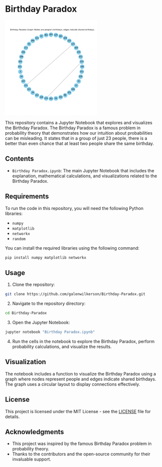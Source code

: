 # Birthday Paradox

<img src="./birthday_graph.png" width="300" height="310">

This repository contains a Jupyter Notebook that explores and visualizes the Birthday Paradox. The Birthday Paradox is a famous problem in probability theory that demonstrates how our intuition about probabilities can be misleading. It states that in a group of just 23 people, there is a better than even chance that at least two people share the same birthday.

## Contents

- `Birthday Paradox.ipynb`: The main Jupyter Notebook that includes the explanation, mathematical calculations, and visualizations related to the Birthday Paradox.

## Requirements

To run the code in this repository, you will need the following Python libraries:

- `numpy`
- `matplotlib`
- `networkx`
- `random`

You can install the required libraries using the following command:

```bash
pip install numpy matplotlib networkx
```

## Usage

1. Clone the repository:

```bash
git clone https://github.com/galenwilkerson/Birthday-Paradox.git
```

2. Navigate to the repository directory:

```bash
cd Birthday-Paradox
```

3. Open the Jupyter Notebook:

```bash
jupyter notebook "Birthday Paradox.ipynb"
```

4. Run the cells in the notebook to explore the Birthday Paradox, perform probability calculations, and visualize the results.

## Visualization

The notebook includes a function to visualize the Birthday Paradox using a graph where nodes represent people and edges indicate shared birthdays. The graph uses a circular layout to display connections effectively.

## License

This project is licensed under the MIT License - see the [LICENSE](LICENSE) file for details.

## Acknowledgments

- This project was inspired by the famous Birthday Paradox problem in probability theory.
- Thanks to the contributors and the open-source community for their invaluable support.
